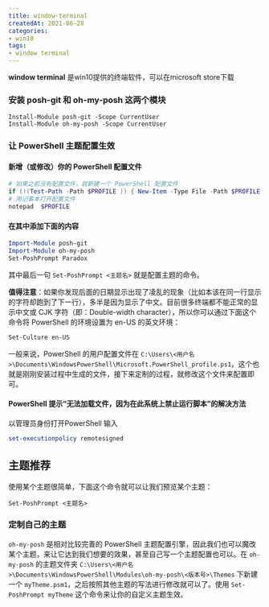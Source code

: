 ```yaml
---
title: window-terminal
createdAt: 2021-06-28
categories: 
- win10
tags:
- window terminal
---
```


**window terminal** 是win10提供的终端软件，可以在microsoft store下载

### 安装 posh-git 和 oh-my-posh 这两个模块

```
Install-Module posh-git -Scope CurrentUser 
Install-Module oh-my-posh -Scope CurrentUser
```

### 让 PowerShell 主题配置生效

#### 新增（或修改）你的 PowerShell 配置文件

```powershell
# 如果之前没有配置文件，就新建一个 PowerShell 配置文件
if (!(Test-Path -Path $PROFILE )) { New-Item -Type File -Path $PROFILE -Force }
# 用记事本打开配置文件
notepad  $PROFILE
```

#### 在其中添加下面的内容

```powershell
Import-Module posh-git 
Import-Module oh-my-posh 
Set-PoshPrompt Paradox
```

其中最后一句 `Set-PoshPrompt <主题名>` 就是配置主题的命令。

**值得注意**：如果你发现后面的日期显示出现了凌乱的现象（比如本该在同一行显示的字符却跑到了下一行），多半是因为显示了中文。目前很多终端都不能正常的显示中文或 CJK 字符（即：Double-width character），所以你可以通过下面这个命令将 PowerShell 的环境设置为 en-US 的英文环境：

```powershell
Set-Culture en-US
```

一般来说，PowerShell 的用户配置文件在 `C:\Users\<用户名>\Documents\WindowsPowerShell\Microsoft.PowerShell_profile.ps1`，这个也就是刚刚安装过程中生成的文件，接下来定制的过程，就修改这个文件来配置即可。

#### PowerShell 提示“无法加载文件，因为在此系统上禁止运行脚本”的解决方法

以管理员身份打开PowerShell 输入

```powershell
set-executionpolicy remotesigned
```

## 主题推荐

使用某个主题很简单，下面这个命令就可以让我们预览某个主题：

```
Set-PoshPrompt <主题名>
```

### 定制自己的主题

`oh-my-posh` 是相对比较完善的 PowerShell 主题配置引擎，因此我们也可以魔改某个主题，来让它达到我们想要的效果，甚至自己写一个主题配置也可以。在 `oh-my-posh` 的主题文件夹 `C:\Users\<用户名>\Documents\WindowsPowerShell\Modules\oh-my-posh\<版本号>\Themes` 下新建一个 `myTheme.psm1`，之后按照其他主题的写法进行修改就可以了。使用 `Set-PoshPrompt myTheme` 这个命令来让你的自定义主题生效。

